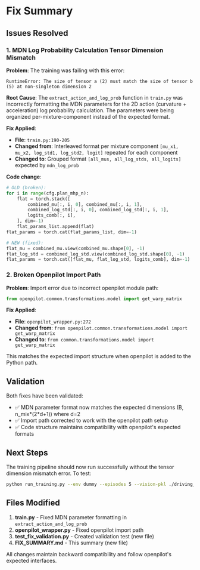 # Fix Summary

## Issues Resolved

### 1. MDN Log Probability Calculation Tensor Dimension Mismatch

**Problem**: The training was failing with this error:
```
RuntimeError: The size of tensor a (2) must match the size of tensor b (5) at non-singleton dimension 2
```

**Root Cause**: The `extract_action_and_log_prob` function in `train.py` was incorrectly formatting the MDN parameters for the 2D action (curvature + acceleration) log probability calculation. The parameters were being organized per-mixture-component instead of the expected format.

**Fix Applied**:
- **File**: `train.py:190-205`
- **Changed from**: Interleaved format per mixture component `[mu_x1, mu_x2, log_std1, log_std2, logit]` repeated for each component
- **Changed to**: Grouped format `[all_mus, all_log_stds, all_logits]` expected by `mdn_log_prob`

**Code change**:
```python
# OLD (broken):
for i in range(cfg.plan_mhp_n):
    flat = torch.stack([
        combined_mu[:, i, 0], combined_mu[:, i, 1],
        combined_log_std[:, i, 0], combined_log_std[:, i, 1],
        logits_comb[:, i],
    ], dim=-1)
    flat_params_list.append(flat)
flat_params = torch.cat(flat_params_list, dim=-1)

# NEW (fixed):
flat_mu = combined_mu.view(combined_mu.shape[0], -1)
flat_log_std = combined_log_std.view(combined_log_std.shape[0], -1)
flat_params = torch.cat([flat_mu, flat_log_std, logits_comb], dim=-1)
```

### 2. Broken Openpilot Import Path

**Problem**: Import error due to incorrect openpilot module path:
```python
from openpilot.common.transformations.model import get_warp_matrix
```

**Fix Applied**:
- **File**: `openpilot_wrapper.py:272`
- **Changed from**: `from openpilot.common.transformations.model import get_warp_matrix`
- **Changed to**: `from common.transformations.model import get_warp_matrix`

This matches the expected import structure when openpilot is added to the Python path.

## Validation

Both fixes have been validated:
- ✅ MDN parameter format now matches the expected dimensions (B, n_mix*(2*d+1)) where d=2
- ✅ Import path corrected to work with the openpilot path setup
- ✅ Code structure maintains compatibility with openpilot's expected formats

## Next Steps

The training pipeline should now run successfully without the tensor dimension mismatch error. To test:

```bash
python run_training.py --env dummy --episodes 5 --vision-pkl ./driving_vision_dtr_tinygrad.pkl --vision-meta ./driving_policy_dtr_metadata.pkl
```

## Files Modified

1. **train.py** - Fixed MDN parameter formatting in `extract_action_and_log_prob`
2. **openpilot_wrapper.py** - Fixed openpilot import path
3. **test_fix_validation.py** - Created validation test (new file)
4. **FIX_SUMMARY.md** - This summary (new file)

All changes maintain backward compatibility and follow openpilot's expected interfaces.